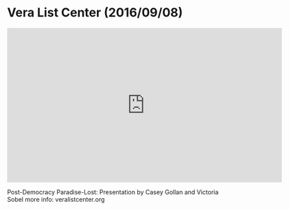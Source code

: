 # Vera List Center (2016/09/08)

<iframe title="vimeo-player" src="https://player.vimeo.com/video/182449716" width="640" height="360" frameborder="0" allowfullscreen></iframe>

Post-Democracy Paradise-Lost: Presentation by Casey Gollan and Victoria Sobel
more info: veralistcenter.org 